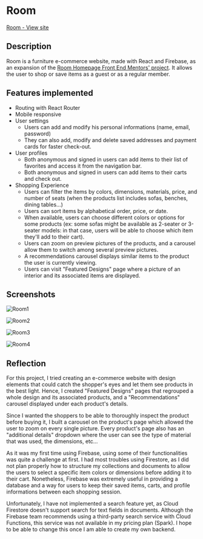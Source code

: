 # Room

[Room - View site](https://room-f191c.web.app/)

## Description

Room is a furniture e-commerce website, made with React and Firebase, as an expansion of the [Room Homepage Front End Mentors' project](https://www.frontendmentor.io/challenges/room-homepage-BtdBY_ENq/intro). It allows the user to shop or save items as a guest or as a regular member.

## Features implemented

- Routing with React Router
- Mobile responsive
- User settings
  * Users can add and modify his personal informations (name, email, password)
  * They can also add, modify and delete saved addresses and payment cards for faster check-out.
- User profiles
  * Both anonymous and signed in users can add items to their list of favorites and access it from the navigation bar.
  * Both anonymous and signed in users can add items to their carts and check out.
- Shopping Experience
  * Users can filter the items by colors, dimensions, materials, price, and number of seats (when the products list includes sofas, benches, dining tables...)
  * Users can sort items by alphabetical order, price, or date.
  * When available, users can choose different colors or options for some products (ex: some sofas might be available as 2-seater or 3-seater models: in that case, users will be able to choose which item they'll add to their cart).
  * Users can zoom on preview pictures of the products, and a carousel allow them to switch among several preview pictures.
  * A recommendations carousel displays similar items to the product the user is currently viewing.
  * Users can visit "Featured Designs" page where a picture of an interior and its associated items are displayed.

## Screenshots

![Room1](https://user-images.githubusercontent.com/68861848/112833388-f089f800-9096-11eb-914c-5bb4073a261b.png)

![Room2](https://user-images.githubusercontent.com/68861848/112833393-f253bb80-9096-11eb-866e-2156f07bceb1.png)

![Room3](https://user-images.githubusercontent.com/68861848/112833397-f384e880-9096-11eb-81ed-1d004fc640fc.png)

![Room4](https://user-images.githubusercontent.com/68861848/112833399-f4b61580-9096-11eb-8d97-85f4334223b7.png)

## Reflection

For this project, I tried creating an e-commerce website with design elements that could catch the shopper's eyes and let them see products in the best light. Hence, I created "Featured Designs" pages that regrouped a whole design and its associated products, and a "Recommendations" carousel displayed under each product's details.

Since I wanted the shoppers to be able to thoroughly inspect the product before buying it, I built a carousel on the product's page which allowed the user to zoom on every single picture. Every product's page also has an "additional details" dropdown where the user can see the type of material that was used, the dimensions, etc...

As it was my first time using Firebase, using some of their functionalities was quite a challenge at first. I had most troubles using Firestore, as I did not plan properly how to structure my collections and documents to allow the users to select a specific item colors or dimensions before adding it to their cart. Nonetheless, Firebase was extremely useful in providing a database and a way for users to keep their saved items, carts, and profile informations between each shopping session.

Unfortunately, I have not implemented a search feature yet, as Cloud Firestore doesn't support search for text fields in documents. Although the Firebase team recommends using a third-party search service with Cloud Functions, this service was not  available in my pricing plan (Spark). I hope to be able to change this once I am able to create my own backend.
